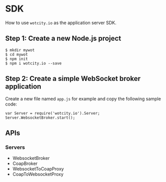 # SDK

How to use ```wotcity.io``` as the application server SDK.

## Step 1: Create a new Node.js project

```
$ mkdir mywot
$ cd mywot
$ npm init
$ npm i wotcity.io --save
```

## Step 2: Create a simple WebSocket broker application

Create a new file named ```app.js``` for example and copy the following sample code:

```
var Server = require('wotcity.io').Server;
Server.WebsocketBroker.start();
```

## APIs

### Servers

* WebsocketBroker
* CoapBroker
* WebsocketToCoapProxy
* CoapToWebsocketProxy
